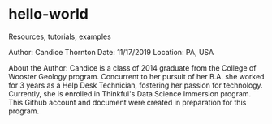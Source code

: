 # hello-world
Resources, tutorials, examples

Author: Candice Thornton
Date: 11/17/2019
Location: PA, USA

About the Author:
  Candice is a class of 2014 graduate from the College of Wooster Geology program.  Concurrent to her pursuit of her B.A. she worked for 3 years as a Help Desk Technician, fostering her passion for technology.  Currently, she is enrolled in Thinkful's Data Science Immersion program.  This Github account and document were created in preparation for this program.
